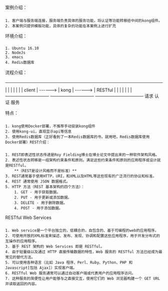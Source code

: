 案例介绍：
###
	1. 客户端与服务端连接，服务端负责具体的服务功能，将认证等功能转移给中间的kong组件。
	2. 本案例只提供模板功能，具体的复杂的功能在本案例上进行扩充

环境介绍：
###
	1. Ubuntu 16.10
	2. NodeJs
	3. emacs
	4. Redis数据库

流程介绍：
###
__________         __________		___________
|	 |	   |        |		|	  |
| client | ------> |  kong  |  ------>  | RESTful |
|        | 	   |        |  		|	  |
——————————	   ——————————		———————————
   请求		      认证                  服务

特点：
###
	1. kong使用Docker部署，不推荐手动安装kong组件
	2. 使用kong-ui，直观显示api等信息
	3. 使用Redis数据库（正好看到了一本Redis数据库的书，就用吧，Redis数据库使用Docker部署）REST介绍：
###
    1. REST即表述性状态传递是Roy Fielding博士在博士论文中提出来的一种软件架构风格。
    2. 表述性状态转移是一组架构约束条件和原则。满足这些约束条件和原则的应用程序或设计就是RESTful。
        **（REST是设计风格而不是标准）**
    3. REST通常基于使用HTTP，URI，和XML以及HTML等这些现有的广泛流行的协议和标准。
    4. REST 通常使用 JSON 数据格式。
    5. HTTP 方法（REST 基本架构的四个方法）：
        1. GET - 用于获取数据。
        2. PUT - 用于更新或添加数据。
        3. DELETE - 用于删除数据。
        4. POST - 用于添加数据。

RESTful Web Services
###
    1. Web service是一个平台独立的，低耦合的，自包含的、基于可编程的web的应用程序。
    2. 可使用开放的XML标准来描述、发布、发现、协调和配置这些应用程序，用于开发分布式的互操作的应用程序。
    3. 基于 REST 架构的 Web Services 即是 RESTful。
    4. 由于轻量级以及通过 HTTP 直接传输数据的特性，Web 服务的 RESTful 方法已经成为最常见的替代方法。
    5. 可以使用各种语言（比如 Java 程序、Perl、Ruby、Python、PHP 和 Javascript[包括 Ajax]）实现客户端。
    6. RESTful Web 服务通常可以通过自动客户端或代表用户的应用程序访问。
    7. 这种服务的简便性让用户能够与之直接交互，使用它们的 Web 浏览器构建一个 GET URL 并读取返回的内容。
